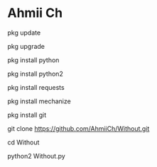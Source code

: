 # Ahmii Ch


pkg update


pkg upgrade


pkg install python


pkg install python2


pkg install requests


pkg install mechanize


pkg install git


git clone https://github.com/AhmiiCh/Without.git


cd Without


python2 Without.py
